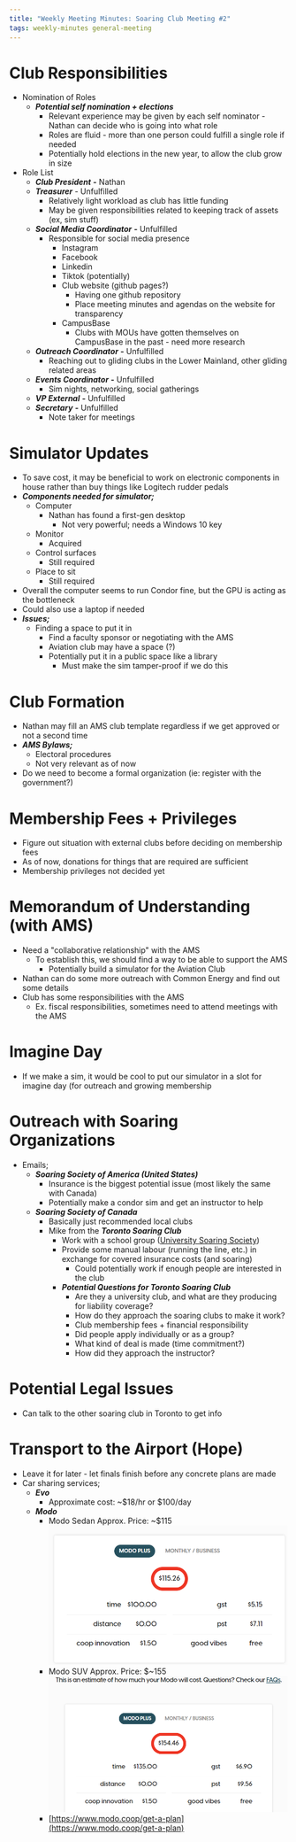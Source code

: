 ```yaml
---
title: "Weekly Meeting Minutes: Soaring Club Meeting #2"
tags: weekly-minutes general-meeting
---
```


# **Club Responsibilities**
*   Nomination of Roles
    *   _**Potential self nomination + elections**_
        *   Relevant experience may be given by each self nominator - Nathan can decide who is going into what role
        *   Roles are fluid - more than one person could fulfill a single role if needed
        *   Potentially hold elections in the new year, to allow the club grow in size
*   Role List
    *   _**Club President**_ **\-** Nathan
    *   _**Treasurer**_ \- Unfulfilled
        *   Relatively light workload as club has little funding
        *   May be given responsibilities related to keeping track of assets (ex, sim stuff)
    *   _**Social Media Coordinator**_ **-** Unfulfilled
        *   Responsible for social media presence
            *   Instagram
            *   Facebook
            *   Linkedin
            *   Tiktok (potentially)
            *   Club website (github pages?)
                *   Having one github repository
                *   Place meeting minutes and agendas on the website for transparency
            *   CampusBase
                *   Clubs with MOUs have gotten themselves on CampusBase in the past - need more research
    *   _**Outreach Coordinator**_ **-** Unfulfilled
        *   Reaching out to gliding clubs in the Lower Mainland, other gliding related areas
    *   _**Events Coordinator**_ **-** Unfulfilled
        *   Sim nights, networking, social gatherings
    *   _**VP External**_ **-** Unfulfilled
    *   _**Secretary**_ **-** Unfulfilled
        *   Note taker for meetings

# **Simulator Updates**
*   To save cost, it may be beneficial to work on electronic components in house rather than buy things like Logitech rudder pedals
*   _**Components needed for simulator;**_
    *   Computer
        *   Nathan has found a first-gen desktop
            *   Not very powerful; needs a Windows 10 key    
    *   Monitor
        *   Acquired
    *   Control surfaces
        *   Still required
    *   Place to sit
        *   Still required
*   Overall the computer seems to run Condor fine, but the GPU is acting as the bottleneck
*   Could also use a laptop if needed
*   _**Issues;**_
    *   Finding a space to put it in
        *   Find a faculty sponsor or negotiating with the AMS
        *   Aviation club may have a space (?)
        *   Potentially put it in a public space like a library
            *   Must make the sim tamper-proof if we do this

# **Club Formation**
*   Nathan may fill an AMS club template regardless if we get approved or not a second time
*   _**AMS Bylaws;**_
    *   Electoral procedures
    *   Not very relevant as of now
*   Do we need to become a formal organization (ie: register with the government?)

# **Membership Fees + Privileges**
*   Figure out situation with external clubs before deciding on membership fees
*   As of now, donations for things that are required are sufficient
*   Membership privileges not decided yet

# **Memorandum of Understanding (with AMS)**
*   Need a "collaborative relationship" with the AMS
    *   To establish this, we should find a way to be able to support the AMS
        *   Potentially build a simulator for the Aviation Club
*   Nathan can do some more outreach with Common Energy and find out some details
*   Club has some responsibilities with the AMS
    *   Ex. fiscal responsibilities, sometimes need to attend meetings with the AMS

# **Imagine Day**
*   If we make a sim, it would be cool to put our simulator in a slot for imagine day (for outreach and growing membership

# **Outreach with Soaring Organizations**
*   Emails;
    *   _**Soaring Society of America (United States)**_
        *   Insurance is the biggest potential issue (most likely the same with Canada)
        *   Potentially make a condor sim and get an instructor to help
    *   _**Soaring Society of Canada**_
        *   Basically just recommended local clubs
        *   Mike from the _**Toronto Soaring Club**_
            *   Work with a school group ([University Soaring Society](https://www.linkedin.com/company/university-soaring-society/))
            *   Provide some manual labour (running the line, etc.) in exchange for covered insurance costs (and soaring)
                *   Could potentially work if enough people are interested in the club
            *   _**Potential Questions for Toronto Soaring Club**_
                *   Are they a university club, and what are they producing for liability coverage?
                *   How do they approach the soaring clubs to make it work?
                *   Club membership fees + financial responsibility
                *   Did people apply individually or as a group?
                *   What kind of deal is made (time commitment?)
                *   How did they approach the instructor?

# **Potential Legal Issues**
*   Can talk to the other soaring club in Toronto to get info

# **Transport to the Airport (Hope)**
*   Leave it for later - let finals finish before any concrete plans are made
*   Car sharing services;
    *   _**Evo**_
        *   Approximate cost: ~$18/hr or $100/day
    *   _**Modo**_
        *   Modo Sedan Approx. Price: ~$115
![](/assets/2024-04-10-modo1.png)
        *   Modo SUV Approx. Price: $~155
![](/assets/2024-04-10-modo2.png)
        *   [https://www.modo.coop/get-a-plan](https://www.modo.coop/get-a-plan)

